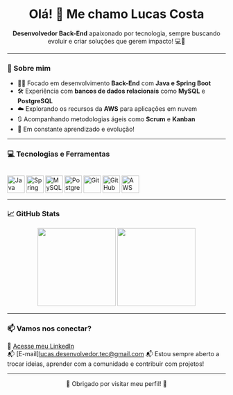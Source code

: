 <h1 align="center">Olá! 👋 Me chamo Lucas Costa</h1>

<p align="center">
  <strong>Desenvolvedor Back-End</strong> apaixonado por tecnologia, sempre buscando evoluir e criar soluções que gerem impacto! 💻🚀
</p>

---

### 🧠 Sobre mim

- 👨‍💻 Focado em desenvolvimento **Back-End** com **Java e Spring Boot**
- 🛠️ Experiência com **bancos de dados relacionais** como **MySQL** e **PostgreSQL**
- ☁️ Explorando os recursos da **AWS** para aplicações em nuvem
- 🔃 Acompanhando metodologias ágeis como **Scrum** e **Kanban**
- 🧩 Em constante aprendizado e evolução!

---

### 💻 Tecnologias e Ferramentas

<div style="display: inline_block"><br>
  <img align="center" alt="Java" height="40" width="40" src="https://cdn.jsdelivr.net/gh/devicons/devicon/icons/java/java-original.svg" />
  <img align="center" alt="Spring" height="40" width="40" src="https://cdn.jsdelivr.net/gh/devicons/devicon/icons/spring/spring-original.svg" />
  <img align="center" alt="MySQL" height="40" width="40" src="https://cdn.jsdelivr.net/gh/devicons/devicon/icons/mysql/mysql-original.svg" />
  <img align="center" alt="PostgreSQL" height="40" width="40" src="https://cdn.jsdelivr.net/gh/devicons/devicon/icons/postgresql/postgresql-original.svg" />
  <img align="center" alt="Git" height="40" width="40" src="https://cdn.jsdelivr.net/gh/devicons/devicon/icons/git/git-original.svg" />
  <img align="center" alt="GitHub" height="40" width="40" src="https://cdn.jsdelivr.net/gh/devicons/devicon/icons/github/github-original.svg" />
  <img align="center" alt="AWS" height="40" width="40" src="https://cdn.jsdelivr.net/gh/devicons/devicon/icons/amazonwebservices/amazonwebservices-original.svg" />
</div>

---

### 📈 GitHub Stats

<p align="center">
  <img height="180em" src="https://github-readme-stats.vercel.app/api?username=Lucasdev796&show_icons=true&theme=github_dark&include_all_commits=true&count_private=true"/>
  <img height="180em" src="https://github-readme-stats.vercel.app/api/top-langs/?username=Lucasdev796&layout=compact&langs_count=8&theme=github_dark"/>
</p>

---

### 📫 Vamos nos conectar?

📎 [Acesse meu LinkedIn](https://www.linkedin.com/in/lucas-costa-894397255/)  
📬 [E-mail]lucas.desenvolvedor.tec@gmail.com
📬 Estou sempre aberto a trocar ideias, aprender com a comunidade e contribuir com projetos!

---

<p align="center">👋 Obrigado por visitar meu perfil! 👋</p>
